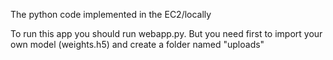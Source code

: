 The python code implemented in the EC2/locally

To run this app you should run webapp.py. But you need first to import your own model (weights.h5) and create a folder named "uploads"
